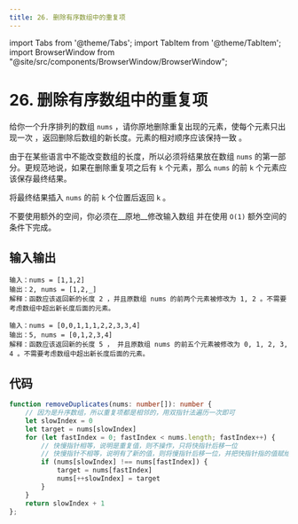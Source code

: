 ```yaml
---
title: 26. 删除有序数组中的重复项
---
```


import Tabs from '@theme/Tabs';
import TabItem from '@theme/TabItem';
import BrowserWindow from "@site/src/components/BrowserWindow/BrowserWindow";

# 26. 删除有序数组中的重复项

<BrowserWindow url='https://leetcode-cn.com/problems/remove-duplicates-from-sorted-array/'>

  给你一个升序排列的数组 `nums` ，请你原地删除重复出现的元素，使每个元素只出现一次 ，返回删除后数组的新长度。元素的相对顺序应该保持一致 。

  由于在某些语言中不能改变数组的长度，所以必须将结果放在数组 `nums` 的第一部分。更规范地说，如果在删除重复项之后有 `k` 个元素，那么 `nums` 的前 `k` 个元素应该保存最终结果。

  将最终结果插入 `nums` 的前 `k` 个位置后返回 `k` 。

  不要使用额外的空间，你必须在__原地__修改输入数组 并在使用 `O(1)` 额外空间的条件下完成。

</BrowserWindow>

## 输入输出

<Tabs groupId="solutions">
  <TabItem value="example1" label="示例1">

    输入：nums = [1,1,2]
    输出：2, nums = [1,2,_]
    解释：函数应该返回新的长度 2 ，并且原数组 nums 的前两个元素被修改为 1, 2 。不需要考虑数组中超出新长度后面的元素。

  </TabItem>
  <TabItem value="example2" label="示例2">

    输入：nums = [0,0,1,1,1,2,2,3,3,4]
    输出：5, nums = [0,1,2,3,4]
    解释：函数应该返回新的长度 5 ， 并且原数组 nums 的前五个元素被修改为 0, 1, 2, 3, 4 。不需要考虑数组中超出新长度后面的元素。

  </TabItem>
</Tabs>

## 代码

<Tabs groupId="solutions">
  <TabItem value="ts" label="TypeScript">

```ts
function removeDuplicates(nums: number[]): number {
    // 因为是升序数组，所以重复项都是相邻的，用双指针法遍历一次即可
    let slowIndex = 0
    let target = nums[slowIndex]
    for (let fastIndex = 0; fastIndex < nums.length; fastIndex++) {
        // 快慢指针相等，说明是重复值，则不操作，只将快指针后移一位
        // 快慢指针不相等，说明有了新的值，则将慢指针后移一位，并把快指针指的值赋给慢指针所在位置
        if (nums[slowIndex] !== nums[fastIndex]) {
            target = nums[fastIndex]
            nums[++slowIndex] = target
        }
    }
    return slowIndex + 1
};
```

  </TabItem>
</Tabs>